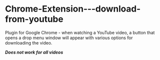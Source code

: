 # Chrome-Extension---download-from-youtube

Plugin for Google Chrome - when watching a YouTube video, a button that opens a drop menu window will appear with various options for downloading the video.

*****Does not work for all videos*****
